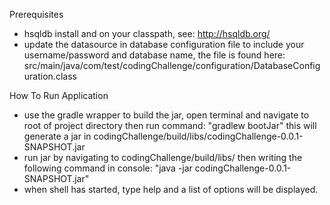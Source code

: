 
Prerequisites
- hsqldb install and on your classpath, see: http://hsqldb.org/
- update the datasource in database configuration file to include your username/password and database name,
    the file is found here: src/main/java/com/test/codingChallenge/configuration/DatabaseConfiguration.class

How To Run Application
- use the gradle wrapper to build the jar, open terminal and navigate to root of project directory then run command:
    "gradlew bootJar" this will generate a jar in codingChallenge/build/libs/codingChallenge-0.0.1-SNAPSHOT.jar
- run jar by navigating to  codingChallenge/build/libs/ then writing the following command in console:
    "java -jar codingChallenge-0.0.1-SNAPSHOT.jar"
- when shell has started, type help and a list of options will be displayed.
